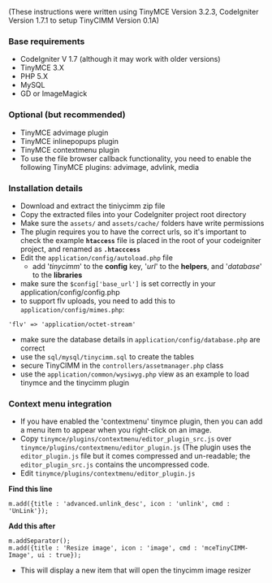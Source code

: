 (These instructions were written using TinyMCE Version 3.2.3, CodeIgniter Version 1.7.1 to setup TinyCIMM Version 0.1A)

### Base requirements ###
  * CodeIgniter V 1.7 (although it may work with older versions)
  * TinyMCE 3.X
  * PHP 5.X
  * MySQL
  * GD or ImageMagick

### Optional (but recommended) ###
  * TinyMCE advimage plugin
  * TinyMCE inlinepopups plugin
  * TinyMCE contextmenu plugin
  * To use the file browser callback functionality, you need to enable the following TinyMCE plugins: advimage, advlink, media

### Installation details ###

  * Download and extract the tiniycimm zip file
  * Copy the extracted files into your CodeIgniter project root directory
  * Make sure the `assets/` and `assets/cache/` folders have write permissions
  * The plugin requires you to have the correct urls, so it's important to check the example **`htaccess`** file is placed in the root of your codeigniter project, and renamed as **`.htacccess`**
  * Edit the `application/config/autoload.php` file
    * add '_tinycimm_' to the **config** key, '_url_' to the **helpers**, and '_database_' to the **libraries**
  * make sure the `$config['base_url']` is set correctly in your application/config/config.php
  * to support flv uploads, you need to add this to `application/config/mimes.php`:
```
'flv' => 'application/octet-stream'
```
  * make sure the database details in `application/config/database.php` are correct
  * use the `sql/mysql/tinycimm.sql` to create the tables
  * secure TinyCIMM in the `controllers/assetmanager.php` class
  * use the `application/common/wysiwyg.php` view as an example to load tinymce and the tinycimm plugin


### Context menu integration ###

  * If you have enabled the 'contextmenu' tinymce plugin, then you can add a menu item to appear when you right-click on an image.
  * Copy `tinymce/plugins/contextmenu/editor_plugin_src.js` over `tinymce/plugins/contextmenu/editor_plugin.js` (The plugin uses the `editor_plugin.js` file but it comes compressed and un-readable; the `editor_plugin_src.js` contains the uncompressed code.
  * Edit `tinymce/plugins/contextmenu/editor_plugin.js`

**Find this line**
```
m.add({title : 'advanced.unlink_desc', icon : 'unlink', cmd : 'UnLink'});
```

**Add this after**
```
m.addSeparator();
m.add({title : 'Resize image', icon : 'image', cmd : 'mceTinyCIMM-Image', ui : true});
```

  * This will display a new item that will open the tinycimm image resizer